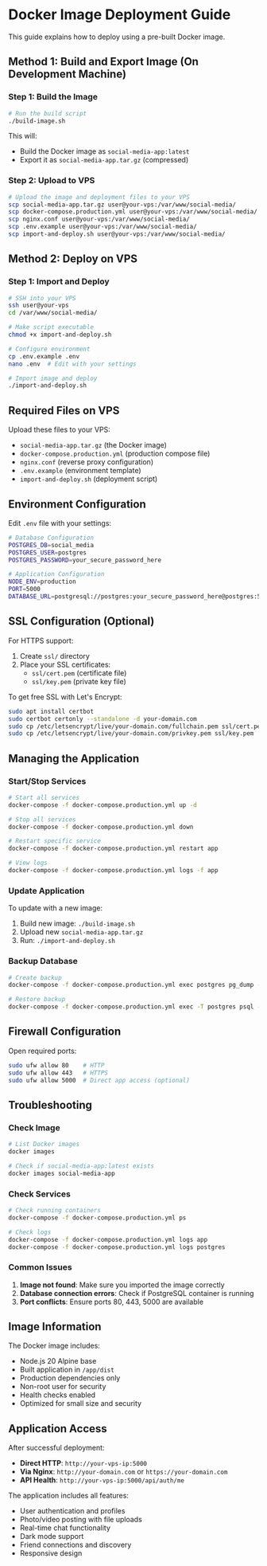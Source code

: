# Docker Image Deployment Guide

This guide explains how to deploy using a pre-built Docker image.

## Method 1: Build and Export Image (On Development Machine)

### Step 1: Build the Image
```bash
# Run the build script
./build-image.sh
```

This will:
- Build the Docker image as `social-media-app:latest`
- Export it as `social-media-app.tar.gz` (compressed)

### Step 2: Upload to VPS
```bash
# Upload the image and deployment files to your VPS
scp social-media-app.tar.gz user@your-vps:/var/www/social-media/
scp docker-compose.production.yml user@your-vps:/var/www/social-media/
scp nginx.conf user@your-vps:/var/www/social-media/
scp .env.example user@your-vps:/var/www/social-media/
scp import-and-deploy.sh user@your-vps:/var/www/social-media/
```

## Method 2: Deploy on VPS

### Step 1: Import and Deploy
```bash
# SSH into your VPS
ssh user@your-vps
cd /var/www/social-media/

# Make script executable
chmod +x import-and-deploy.sh

# Configure environment
cp .env.example .env
nano .env  # Edit with your settings

# Import image and deploy
./import-and-deploy.sh
```

## Required Files on VPS

Upload these files to your VPS:
- `social-media-app.tar.gz` (the Docker image)
- `docker-compose.production.yml` (production compose file)
- `nginx.conf` (reverse proxy configuration)
- `.env.example` (environment template)
- `import-and-deploy.sh` (deployment script)

## Environment Configuration

Edit `.env` file with your settings:
```bash
# Database Configuration
POSTGRES_DB=social_media
POSTGRES_USER=postgres
POSTGRES_PASSWORD=your_secure_password_here

# Application Configuration
NODE_ENV=production
PORT=5000
DATABASE_URL=postgresql://postgres:your_secure_password_here@postgres:5432/social_media
```

## SSL Configuration (Optional)

For HTTPS support:
1. Create `ssl/` directory
2. Place your SSL certificates:
   - `ssl/cert.pem` (certificate file)
   - `ssl/key.pem` (private key file)

To get free SSL with Let's Encrypt:
```bash
sudo apt install certbot
sudo certbot certonly --standalone -d your-domain.com
sudo cp /etc/letsencrypt/live/your-domain.com/fullchain.pem ssl/cert.pem
sudo cp /etc/letsencrypt/live/your-domain.com/privkey.pem ssl/key.pem
```

## Managing the Application

### Start/Stop Services
```bash
# Start all services
docker-compose -f docker-compose.production.yml up -d

# Stop all services
docker-compose -f docker-compose.production.yml down

# Restart specific service
docker-compose -f docker-compose.production.yml restart app

# View logs
docker-compose -f docker-compose.production.yml logs -f app
```

### Update Application
To update with a new image:
1. Build new image: `./build-image.sh`
2. Upload new `social-media-app.tar.gz`
3. Run: `./import-and-deploy.sh`

### Backup Database
```bash
# Create backup
docker-compose -f docker-compose.production.yml exec postgres pg_dump -U postgres social_media > backup.sql

# Restore backup
docker-compose -f docker-compose.production.yml exec -T postgres psql -U postgres social_media < backup.sql
```

## Firewall Configuration

Open required ports:
```bash
sudo ufw allow 80    # HTTP
sudo ufw allow 443   # HTTPS
sudo ufw allow 5000  # Direct app access (optional)
```

## Troubleshooting

### Check Image
```bash
# List Docker images
docker images

# Check if social-media-app:latest exists
docker images social-media-app
```

### Check Services
```bash
# Check running containers
docker-compose -f docker-compose.production.yml ps

# Check logs
docker-compose -f docker-compose.production.yml logs app
docker-compose -f docker-compose.production.yml logs postgres
```

### Common Issues

1. **Image not found**: Make sure you imported the image correctly
2. **Database connection errors**: Check if PostgreSQL container is running
3. **Port conflicts**: Ensure ports 80, 443, 5000 are available

## Image Information

The Docker image includes:
- Node.js 20 Alpine base
- Built application in `/app/dist`
- Production dependencies only
- Non-root user for security
- Health checks enabled
- Optimized for small size and security

## Application Access

After successful deployment:
- **Direct HTTP**: `http://your-vps-ip:5000`
- **Via Nginx**: `http://your-domain.com` or `https://your-domain.com`
- **API Health**: `http://your-vps-ip:5000/api/auth/me`

The application includes all features:
- User authentication and profiles
- Photo/video posting with file uploads
- Real-time chat functionality
- Dark mode support
- Friend connections and discovery
- Responsive design